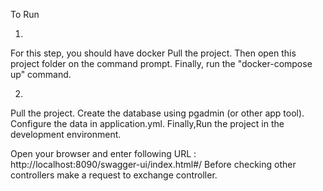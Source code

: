 To Run

1)
For this step, you should have docker
Pull  the project.
Then open this project folder on the command prompt.
Finally, run the "docker-compose up" command.


2)
Pull the project.
Create the database using pgadmin (or other app tool).
Configure the data in application.yml.
Finally,Run the project in the development environment.

Open your browser and enter following URL : http://localhost:8090/swagger-ui/index.html#/ Before checking other controllers make a request to exchange controller.

